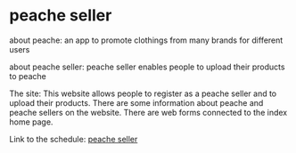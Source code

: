 # peache seller

about peache:
an app to promote clothings from many brands for different users

about peache seller:
peache seller enables people to upload their products to peache

The site:
This website allows people to register as a peache seller and to upload their products.
There are some information about peache and peache sellers on the website.
There are web forms connected to the index home page.

Link to the schedule:
<a href="">peache seller</a>
